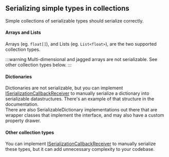 ## Serializing simple types in collections
Simple collections of serializable types should serialize correctly.  
#### Arrays and Lists
Arrays (eg. `float[]`), and Lists (eg. `List<float>`), are the two supported collection types.  

:::warning
Multi-dimensional and jagged arrays are not serializable. See other collection types below.
:::

#### Dictionaries

Dictionaries are not serializable, but you can implement [ISerializationCallbackReceiver](https://docs.unity3d.com/ScriptReference/ISerializationCallbackReceiver.html) to manually serialize a dictionary into serializable datastructures. There's an example of that structure in the documentation.  
There are also SerializableDictionary implementations out there that are wrapper classes that implement the interface, and may also have a custom property drawer.

#### Other collection types
You can implement [ISerializationCallbackReceiver](https://docs.unity3d.com/ScriptReference/ISerializationCallbackReceiver.html) to manually serialize these types, but it can add unnecessary complexity to your codebase.